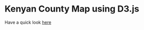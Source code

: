 # Kenyan County Map using D3.js

Have a quick look [here](https://hawicaesar.github.io/kenyan-counties-d3/)